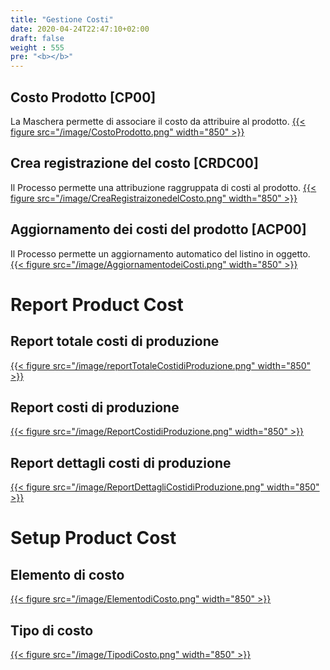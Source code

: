 ```yaml
---
title: "Gestione Costi"
date: 2020-04-24T22:47:10+02:00
draft: false
weight : 555
pre: "<b></b>"
---
```


## Costo Prodotto [CP00]
La Maschera permette di associare il costo da attribuire al prodotto.
[{{< figure src="/image/CostoProdotto.png"  width="850"  >}}](/image/CostoProdotto.png)
## Crea registrazione del costo [CRDC00]
Il Processo permette una attribuzione raggruppata di costi al prodotto.
[{{< figure src="/image/CreaRegistraizonedelCosto.png"  width="850"  >}}](/image/CreaRegistraizonedelCosto.png)
## Aggiornamento dei costi del prodotto [ACP00]
Il Processo permette un aggiornamento automatico del listino in oggetto.
[{{< figure src="/image/AggiornamentodeiCosti.png"  width="850"  >}}](/image/AggiornamentodeiCosti.png)
# Report Product Cost
## Report totale costi di produzione
[{{< figure src="/image/reportTotaleCostidiProduzione.png"  width="850"  >}}](/image/reportTotaleCostidiProduzione.png)
## Report costi di produzione
[{{< figure src="/image/ReportCostidiProduzione.png"  width="850"  >}}](/image/ReportCostidiProduzione.png)
## Report dettagli costi di produzione
[{{< figure src="/image/ReportDettagliCostidiProduzione.png"  width="850"  >}}](/image/ReportDettagliCostidiProduzione.png)

# Setup Product Cost
## Elemento di costo
[{{< figure src="/image/ElementodiCosto.png"  width="850"  >}}](/image/ElementodiCosto.png)
## Tipo di costo
[{{< figure src="/image/TipodiCosto.png"  width="850"  >}}](/image/TipodiCosto.png)
